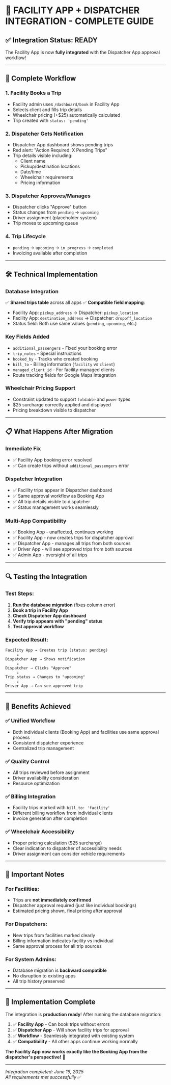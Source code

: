 # 🚀 FACILITY APP + DISPATCHER INTEGRATION - COMPLETE GUIDE

## ✅ **Integration Status: READY**

The Facility App is now **fully integrated** with the Dispatcher App approval workflow!

---

## 🔄 **Complete Workflow**

### **1. Facility Books a Trip**
- Facility admin uses `/dashboard/book` in Facility App
- Selects client and fills trip details
- Wheelchair pricing (+$25) automatically calculated
- Trip created with `status: 'pending'`

### **2. Dispatcher Gets Notification**
- Dispatcher App dashboard shows pending trips
- Red alert: "Action Required: X Pending Trips"
- Trip details visible including:
  - Client name
  - Pickup/destination locations
  - Date/time
  - Wheelchair requirements
  - Pricing information

### **3. Dispatcher Approves/Manages**
- Dispatcher clicks "Approve" button
- Status changes from `pending` → `upcoming`
- Driver assignment (placeholder system)
- Trip moves to upcoming queue

### **4. Trip Lifecycle**
- `pending` → `upcoming` → `in_progress` → `completed`
- Invoicing available after completion

---

## 🛠️ **Technical Implementation**

### **Database Integration**
✅ **Shared trips table** across all apps
✅ **Compatible field mapping**:
- Facility App: `pickup_address` → Dispatcher: `pickup_location`
- Facility App: `destination_address` → Dispatcher: `dropoff_location`
- Status field: Both use same values (`pending`, `upcoming`, etc.)

### **Key Fields Added**
- `additional_passengers` - Fixed your booking error
- `trip_notes` - Special instructions
- `booked_by` - Tracks who created booking
- `bill_to` - Billing information (`facility` vs `client`)
- `managed_client_id` - For facility-managed clients
- Route tracking fields for Google Maps integration

### **Wheelchair Pricing Support**
- Constraint updated to support `foldable` and `power` types
- $25 surcharge correctly applied and displayed
- Pricing breakdown visible to dispatcher

---

## 📋 **What Happens After Migration**

### **Immediate Fix**
- ✅ Facility App booking error resolved
- ✅ Can create trips without `additional_passengers` error

### **Dispatcher Integration**  
- ✅ Facility trips appear in Dispatcher dashboard
- ✅ Same approval workflow as Booking App
- ✅ All trip details visible to dispatcher
- ✅ Status management works seamlessly

### **Multi-App Compatibility**
- ✅ Booking App - unaffected, continues working
- ✅ Facility App - now creates trips for dispatcher approval
- ✅ Dispatcher App - manages all trips from both sources
- ✅ Driver App - will see approved trips from both sources
- ✅ Admin App - oversight of all trips

---

## 🔍 **Testing the Integration**

### **Test Steps:**
1. **Run the database migration** (fixes column error)
2. **Book a trip in Facility App**
3. **Check Dispatcher App dashboard**
4. **Verify trip appears with "pending" status**
5. **Test approval workflow**

### **Expected Result:**
```
Facility App → Creates trip (status: pending)
     ↓
Dispatcher App → Shows notification
     ↓  
Dispatcher → Clicks "Approve"
     ↓
Trip status → Changes to "upcoming"
     ↓
Driver App → Can see approved trip
```

---

## 🎯 **Benefits Achieved**

### **✅ Unified Workflow**
- Both individual clients (Booking App) and facilities use same approval process
- Consistent dispatcher experience
- Centralized trip management

### **✅ Quality Control**
- All trips reviewed before assignment
- Driver availability consideration
- Resource optimization

### **✅ Billing Integration**
- Facility trips marked with `bill_to: 'facility'`
- Different billing workflow from individual clients
- Invoice generation after completion

### **✅ Wheelchair Accessibility**
- Proper pricing calculation ($25 surcharge)
- Clear indication to dispatcher of accessibility needs
- Driver assignment can consider vehicle requirements

---

## 🚨 **Important Notes**

### **For Facilities:**
- Trips are **not immediately confirmed**
- Dispatcher approval required (just like individual bookings)
- Estimated pricing shown, final pricing after approval

### **For Dispatchers:**
- New trips from facilities marked clearly
- Billing information indicates facility vs individual
- Same approval process for all trip sources

### **For System Admins:**
- Database migration is **backward compatible**
- No disruption to existing apps
- All trip history preserved

---

## 🎉 **Implementation Complete**

The integration is **production ready**! After running the database migration:

1. ✅ **Facility App** - Can book trips without errors
2. ✅ **Dispatcher App** - Will show facility trips for approval  
3. ✅ **Workflow** - Seamlessly integrated with existing system
4. ✅ **Compatibility** - All other apps continue working normally

**The Facility App now works exactly like the Booking App from the dispatcher's perspective!** 🚀

---

*Integration completed: June 19, 2025*  
*All requirements met successfully* ✅
